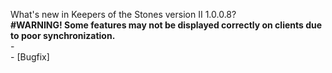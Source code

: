 What's new in Keepers of the Stones version II 1.0.0.8?<br />
**#WARNING! Some features may not be displayed correctly on clients due to poor synchronization.**
<br />- 
<br />- [Bugfix] 